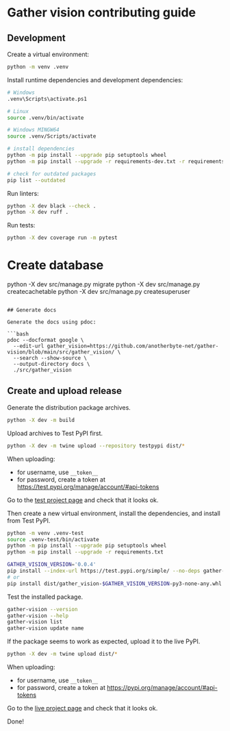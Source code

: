 # Gather vision contributing guide

## Development

Create a virtual environment:

```bash
python -m venv .venv
```

Install runtime dependencies and development dependencies:

```bash
# Windows
.venv\Scripts\activate.ps1

# Linux
source .venv/bin/activate

# Windows MINGW64
source .venv/Scripts/activate

# install dependencies
python -m pip install --upgrade pip setuptools wheel
python -m pip install --upgrade -r requirements-dev.txt -r requirements.txt

# check for outdated packages
pip list --outdated
```

Run linters:

```bash
python -X dev black --check .
python -X dev ruff .
```

Run tests:

```bash
python -X dev coverage run -m pytest
```

# Create database
python -X dev src/manage.py migrate
python -X dev src/manage.py createcachetable
python -X dev src/manage.py createsuperuser
```

## Generate docs

Generate the docs using pdoc:

```bash
pdoc --docformat google \
  --edit-url gather_vision=https://github.com/anotherbyte-net/gather-vision/blob/main/src/gather_vision/ \
  --search --show-source \
  --output-directory docs \
  ./src/gather_vision
```

## Create and upload release

Generate the distribution package archives.

```bash
python -X dev -m build
```

Upload archives to Test PyPI first.

```bash
python -X dev -m twine upload --repository testpypi dist/*
```

When uploading:

- for username, use `__token__`
- for password, create a token at https://test.pypi.org/manage/account/#api-tokens

Go to the [test project page](https://test.pypi.org/project/gather-vision) and check that it looks ok.

Then create a new virtual environment, install the dependencies, and install from Test PyPI.

```bash
python -m venv .venv-test
source .venv-test/bin/activate
python -m pip install --upgrade pip setuptools wheel
python -m pip install --upgrade -r requirements.txt

GATHER_VISION_VERSION='0.0.4'
pip install --index-url https://test.pypi.org/simple/ --no-deps gather-vision==$GATHER_VISION_VERSION
# or
pip install dist/gather_vision-$GATHER_VISION_VERSION-py3-none-any.whl
```

Test the installed package.

```bash
gather-vision --version
gather-vision --help
gather-vision list
gather-vision update name
```

If the package seems to work as expected, upload it to the live PyPI.

```bash
python -X dev -m twine upload dist/*
```

When uploading:

- for username, use `__token__`
- for password, create a token at https://pypi.org/manage/account/#api-tokens

Go to the [live project page](https://pypi.org/project/gather-vision) and check that it looks ok.

Done!
